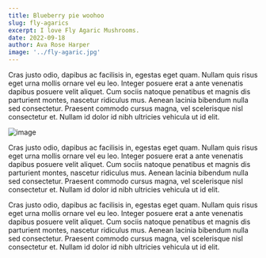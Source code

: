 ```yaml
---
title: Blueberry pie woohoo
slug: fly-agarics
excerpt: I love Fly Agaric Mushrooms.
date: 2022-09-18
author: Ava Rose Harper
image: '../fly-agaric.jpg'
---
```


Cras justo odio, dapibus ac facilisis in, egestas eget quam. Nullam quis risus eget urna mollis ornare vel eu leo. Integer posuere erat a ante venenatis dapibus posuere velit aliquet. Cum sociis natoque penatibus et magnis dis parturient montes, nascetur ridiculus mus. Aenean lacinia bibendum nulla sed consectetur. Praesent commodo cursus magna, vel scelerisque nisl consectetur et. Nullam id dolor id nibh ultricies vehicula ut id elit.

![image](https://user-images.githubusercontent.com/1449595/193426360-72492497-21b0-4425-b513-d672d88e49db.png)


Cras justo odio, dapibus ac facilisis in, egestas eget quam. Nullam quis risus eget urna mollis ornare vel eu leo. Integer posuere erat a ante venenatis dapibus posuere velit aliquet. Cum sociis natoque penatibus et magnis dis parturient montes, nascetur ridiculus mus. Aenean lacinia bibendum nulla sed consectetur. Praesent commodo cursus magna, vel scelerisque nisl consectetur et. Nullam id dolor id nibh ultricies vehicula ut id elit.

Cras justo odio, dapibus ac facilisis in, egestas eget quam. Nullam quis risus eget urna mollis ornare vel eu leo. Integer posuere erat a ante venenatis dapibus posuere velit aliquet. Cum sociis natoque penatibus et magnis dis parturient montes, nascetur ridiculus mus. Aenean lacinia bibendum nulla sed consectetur. Praesent commodo cursus magna, vel scelerisque nisl consectetur et. Nullam id dolor id nibh ultricies vehicula ut id elit.

